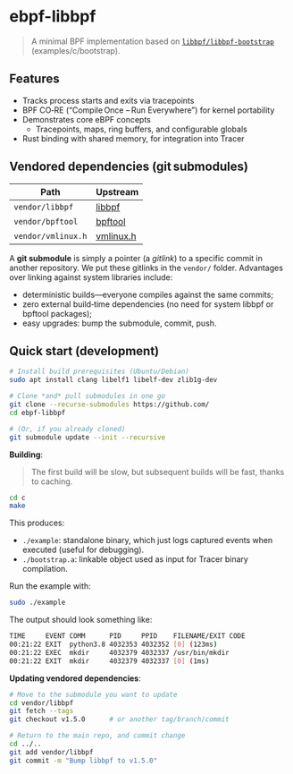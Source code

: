 # ebpf-libbpf

> A minimal BPF implementation based on [`libbpf/libbpf-bootstrap`](https://github.com/libbpf/libbpf-bootstrap) (examples/c/bootstrap).

## Features

- Tracks process starts and exits via tracepoints
- BPF CO‑RE (“Compile Once – Run Everywhere”) for kernel portability
- Demonstrates core eBPF concepts
  - Tracepoints, maps, ring buffers, and configurable globals
- Rust binding with shared memory, for integration into Tracer

## Vendored dependencies (git submodules)

| **Path**            | **Upstream**                                      |
|---------------------|---------------------------------------------------|
| `vendor/libbpf`     | [libbpf](https://github.com/libbpf/libbpf)        |
| `vendor/bpftool`    | [bpftool](https://github.com/libbpf/bpftool)      |
| `vendor/vmlinux.h`  | [vmlinux.h](https://github.com/libbpf/vmlinux.h)  |

A **git submodule** is simply a pointer (a *gitlink*) to a specific commit in another repository.
We put these gitlinks in the `vendor/` folder.
Advantages over linking against system libraries include:

* deterministic builds—everyone compiles against the same commits;
* zero external build‑time dependencies (no need for system libbpf or bpftool packages);
* easy upgrades: bump the submodule, commit, push.

## Quick start (development)

```sh
# Install build prerequisites (Ubuntu/Debian)
sudo apt install clang libelf1 libelf-dev zlib1g-dev

# Clone *and* pull submodules in one go
git clone --recurse-submodules https://github.com/
cd ebpf-libbpf

# (Or, if you already cloned)
git submodule update --init --recursive
```

**Building**:

> The first build will be slow, but subsequent builds will be fast, thanks to caching.

```sh
cd c
make
```

This produces:

- `./example`: standalone binary, which just logs captured events when executed (useful for debugging).
- `./bootstrap.a`: linkable object used as input for Tracer binary compilation.

Run the example with:

```sh
sudo ./example
```

The output should look something like:

```sh
TIME     EVENT COMM      PID     PPID    FILENAME/EXIT CODE
00:21:22 EXIT  python3.8 4032353 4032352 [0] (123ms)
00:21:22 EXEC  mkdir     4032379 4032337 /usr/bin/mkdir
00:21:22 EXIT  mkdir     4032379 4032337 [0] (1ms)
```

**Updating vendored dependencies**:

```sh
# Move to the submodule you want to update
cd vendor/libbpf
git fetch --tags
git checkout v1.5.0      # or another tag/branch/commit

# Return to the main repo, and commit change
cd ../..
git add vendor/libbpf
git commit -m "Bump libbpf to v1.5.0"
```
